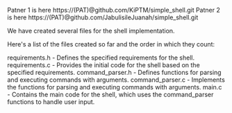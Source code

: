 Patner 1 is here https://(PAT)@github.com/KiPTM/simple_shell.git
Patner 2 is here https://(PAT)@github.com/JabulisileJuanah/simple_shell.git

We have created several files for the  shell implementation.

 Here's a list of the files created so far and the order in which they count:

requirements.h - Defines the specified requirements for the shell.
requirements.c - Provides the initial code for the shell based on the specified requirements.
command_parser.h - Defines functions for parsing and executing commands with arguments.
command_parser.c - Implements the functions for parsing and executing commands with arguments.
main.c - Contains the main code for the shell, which uses the command_parser functions to handle user input.

